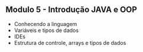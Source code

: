 ## Modulo 5 - Introdução JAVA e OOP

* Conhecendo a linguagem
* Variáveis e tipos de dados
* IDEs
* Estrutura de controle, arrays e tipos de dados